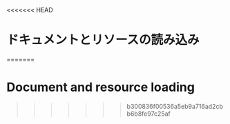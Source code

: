 
<<<<<<< HEAD
# ドキュメントとリソースの読み込み
=======
# Document and resource loading
>>>>>>> b300836f00536a5eb9a716ad2cbb6b8fe97c25af
